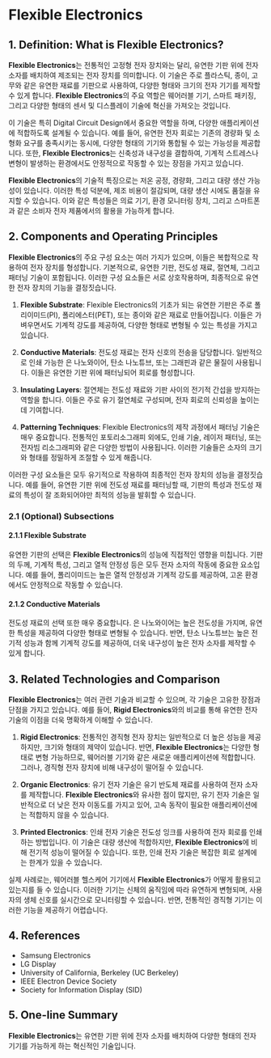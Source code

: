# Flexible Electronics

## 1. Definition: What is **Flexible Electronics**?
**Flexible Electronics**는 전통적인 고정형 전자 장치와는 달리, 유연한 기판 위에 전자 소자를 배치하여 제조되는 전자 장치를 의미합니다. 이 기술은 주로 플라스틱, 종이, 고무와 같은 유연한 재료를 기판으로 사용하여, 다양한 형태와 크기의 전자 기기를 제작할 수 있게 합니다. **Flexible Electronics**의 주요 역할은 웨어러블 기기, 스마트 패키징, 그리고 다양한 형태의 센서 및 디스플레이 기술에 혁신을 가져오는 것입니다.

이 기술은 특히 Digital Circuit Design에서 중요한 역할을 하며, 다양한 애플리케이션에 적합하도록 설계될 수 있습니다. 예를 들어, 유연한 전자 회로는 기존의 경량화 및 소형화 요구를 충족시키는 동시에, 다양한 형태의 기기와 통합될 수 있는 가능성을 제공합니다. 또한, **Flexible Electronics**는 신축성과 내구성을 결합하여, 기계적 스트레스나 변형이 발생하는 환경에서도 안정적으로 작동할 수 있는 장점을 가지고 있습니다.

**Flexible Electronics**의 기술적 특징으로는 저온 공정, 경량화, 그리고 대량 생산 가능성이 있습니다. 이러한 특성 덕분에, 제조 비용이 절감되며, 대량 생산 시에도 품질을 유지할 수 있습니다. 이와 같은 특성들은 의료 기기, 환경 모니터링 장치, 그리고 스마트폰과 같은 소비자 전자 제품에서의 활용을 가능하게 합니다.

## 2. Components and Operating Principles
**Flexible Electronics**의 주요 구성 요소는 여러 가지가 있으며, 이들은 복합적으로 작용하여 전자 장치를 형성합니다. 기본적으로, 유연한 기판, 전도성 재료, 절연체, 그리고 패터닝 기술이 포함됩니다. 이러한 구성 요소들은 서로 상호작용하며, 최종적으로 유연한 전자 장치의 기능을 결정짓습니다.

1. **Flexible Substrate**: Flexible Electronics의 기초가 되는 유연한 기판은 주로 폴리이미드(PI), 폴리에스터(PET), 또는 종이와 같은 재료로 만들어집니다. 이들은 가벼우면서도 기계적 강도를 제공하여, 다양한 형태로 변형될 수 있는 특성을 가지고 있습니다.

2. **Conductive Materials**: 전도성 재료는 전자 신호의 전송을 담당합니다. 일반적으로 인쇄 가능한 은 나노와이어, 탄소 나노튜브, 또는 그래핀과 같은 물질이 사용됩니다. 이들은 유연한 기판 위에 패터닝되어 회로를 형성합니다.

3. **Insulating Layers**: 절연체는 전도성 재료와 기판 사이의 전기적 간섭을 방지하는 역할을 합니다. 이들은 주로 유기 절연체로 구성되며, 전자 회로의 신뢰성을 높이는 데 기여합니다.

4. **Patterning Techniques**: Flexible Electronics의 제작 과정에서 패터닝 기술은 매우 중요합니다. 전통적인 포토리소그래피 외에도, 인쇄 기술, 레이저 패터닝, 또는 전자빔 리소그래피와 같은 다양한 방법이 사용됩니다. 이러한 기술들은 소자의 크기와 형태를 정밀하게 조절할 수 있게 해줍니다.

이러한 구성 요소들은 모두 유기적으로 작용하여 최종적인 전자 장치의 성능을 결정짓습니다. 예를 들어, 유연한 기판 위에 전도성 재료를 패터닝할 때, 기판의 특성과 전도성 재료의 특성이 잘 조화되어야만 최적의 성능을 발휘할 수 있습니다.

### 2.1 (Optional) Subsections
#### 2.1.1 Flexible Substrate
유연한 기판의 선택은 **Flexible Electronics**의 성능에 직접적인 영향을 미칩니다. 기판의 두께, 기계적 특성, 그리고 열적 안정성 등은 모두 전자 소자의 작동에 중요한 요소입니다. 예를 들어, 폴리이미드는 높은 열적 안정성과 기계적 강도를 제공하여, 고온 환경에서도 안정적으로 작동할 수 있습니다.

#### 2.1.2 Conductive Materials
전도성 재료의 선택 또한 매우 중요합니다. 은 나노와이어는 높은 전도성을 가지며, 유연한 특성을 제공하여 다양한 형태로 변형될 수 있습니다. 반면, 탄소 나노튜브는 높은 전기적 성능과 함께 기계적 강도를 제공하여, 더욱 내구성이 높은 전자 소자를 제작할 수 있게 합니다.

## 3. Related Technologies and Comparison
**Flexible Electronics**는 여러 관련 기술과 비교할 수 있으며, 각 기술은 고유한 장점과 단점을 가지고 있습니다. 예를 들어, **Rigid Electronics**와의 비교를 통해 유연한 전자 기술의 이점을 더욱 명확하게 이해할 수 있습니다.

1. **Rigid Electronics**: 전통적인 경직형 전자 장치는 일반적으로 더 높은 성능을 제공하지만, 크기와 형태의 제약이 있습니다. 반면, **Flexible Electronics**는 다양한 형태로 변형 가능하므로, 웨어러블 기기와 같은 새로운 애플리케이션에 적합합니다. 그러나, 경직형 전자 장치에 비해 내구성이 떨어질 수 있습니다.

2. **Organic Electronics**: 유기 전자 기술은 유기 반도체 재료를 사용하여 전자 소자를 제작합니다. **Flexible Electronics**와 유사한 점이 많지만, 유기 전자 기술은 일반적으로 더 낮은 전자 이동도를 가지고 있어, 고속 동작이 필요한 애플리케이션에는 적합하지 않을 수 있습니다.

3. **Printed Electronics**: 인쇄 전자 기술은 전도성 잉크를 사용하여 전자 회로를 인쇄하는 방법입니다. 이 기술은 대량 생산에 적합하지만, **Flexible Electronics**에 비해 전기적 성능이 떨어질 수 있습니다. 또한, 인쇄 전자 기술은 복잡한 회로 설계에는 한계가 있을 수 있습니다.

실제 사례로는, 웨어러블 헬스케어 기기에서 **Flexible Electronics**가 어떻게 활용되고 있는지를 들 수 있습니다. 이러한 기기는 신체의 움직임에 따라 유연하게 변형되며, 사용자의 생체 신호를 실시간으로 모니터링할 수 있습니다. 반면, 전통적인 경직형 기기는 이러한 기능을 제공하기 어렵습니다.

## 4. References
- Samsung Electronics
- LG Display
- University of California, Berkeley (UC Berkeley)
- IEEE Electron Device Society
- Society for Information Display (SID)

## 5. One-line Summary
**Flexible Electronics**는 유연한 기판 위에 전자 소자를 배치하여 다양한 형태의 전자 기기를 가능하게 하는 혁신적인 기술입니다.